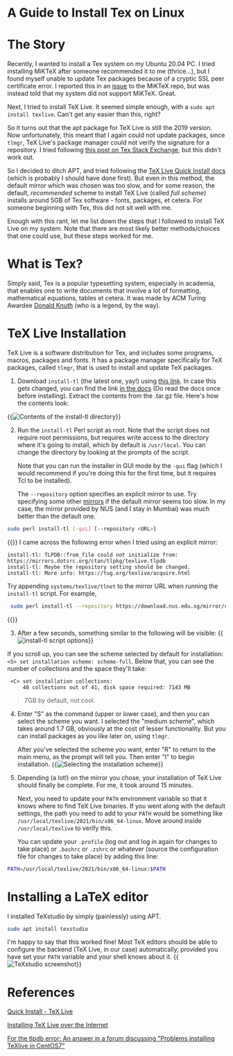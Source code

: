 # A Guide to Install Tex on Linux

# The Story
Recently, I wanted to install a Tex system on my Ubuntu 20.04 PC. I tried installing MiKTeX after someone recommended it to me (thrice...), but I found myself unable to update Tex packages because of a cryptic SSL peer certificate error. I reported this in an [issue](https://github.com/MiKTeX/miktex/issues/935) to the MiKTeX repo, but was instead told that my system did not support MiKTeX. Great.

Next, I tried to install TeX Live. It seemed simple enough, with a `sudo apt install texlive`. Can't get any easier than this, right?

So it turns out that the apt package for TeX Live is still the 2019 version. Now unfortunately, this meant that I again could not update packages, since `tlmgr`, TeX Live's package manager could not verify the signature for a repository. I tried following [this post on Tex Stack Exchange](https://tex.stackexchange.com/questions/528634/tlmgr-unexpected-return-value-from-verify-checksum-5), but this didn't work out.

So I decided to ditch APT, and tried following the [TeX Live Quick Install docs](https://www.tug.org/texlive/quickinstall.html) (which is probably I should have done first). But even in this method, the default mirror which was chosen was too slow, and for some reason, the default, _recommended_ scheme to install TeX Live (called _full scheme_) installs around    5GB of Tex software - fonts, packages, et cetera. For someone beginning with Tex, this did not sit well with me.

Enough with this rant, let me list down the steps that I followed to install TeX Live on my system. Note that there are most likely better methods/choices that one could use, but these steps worked for me.

# What is Tex?
Simply said, Tex is a popular typesetting system, especially in academia, that enables one to write documents that involve a lot of formatting, mathematical equations, tables et cetera. It was made by ACM Turing Awardee [Donald Knuth](https://en.wikipedia.org/wiki/Donald_Knuth) (who is a legend, by the way).

# TeX Live Installation
TeX Live is a software distribution for Tex, and includes some programs, macros, packages and fonts. It has a package manager specifically for TeX packages, called `tlmgr`, that is used to install and update TeX packages.

1. Download `install-tl` (the latest one, yay!) using [this link](https://mirror.ctan.org/systems/texlive/tlnet/install-tl-unx.tar.gz). In case this gets changed, you can find the link [in the docs](https://www.tug.org/texlive/acquire-netinstall.html) (Do read the docs once before installing). Extract the contents from the .tar.gz file. Here's how the contents look:

{{<image src="/img/content/tex-install-linux/1.png" title="Contents of the install-tl directory" alt="Contents of the install-tl directory" caption="Contents of the install-tl directory">}}
<!-- ![install-tl directory](/img/content/tex-install-linux/1.png) -->

2. Run the `install-tl` Perl script as root. Note that the script does not require root permissions, but requires write access to the directory where it's going to install, which by default is `/usr/local`. You can change the directory by looking at the prompts of the script. 

    Note that you can run the installer in GUI mode by the `-gui` flag (which I would recommend if you're doing this for the first time, but it requires Tcl to be installed). 
    
    The `--repository` option specifies an explicit mirror to use. Try specifying some other [mirrors]() if the default mirror seems too slow. In my case, the mirror provided by NUS (and I stay in Mumbai) was much better than the default one.

```bash
sudo perl install-tl [-gui] [--repository <URL>]
```

{{<admonition type=info title="In case you get some error related to 'tlpdb'" open=false >}}
I came across the following error when I tried using an explicit mirror:
```
install-tl: TLPDB::from_file could not initialize from: https://mirrors.dotsrc.org/ctan/tlpkg/texlive.tlpdb
install-tl: Maybe the repository setting should be changed.
install-tl: More info: https://tug.org/texlive/acquire.html
```
Try appending `systems/texlive/tlnet` to the mirror URL when running the `install-tl` script. For example,
```bash
 sudo perl install-tl --repository https://download.nus.edu.sg/mirror/ctan/systems/texlive/tlnet
 ```
{{</admonition>}}

3. After a few seconds, something similar to the following will be visible:
{{<image src="/img/content/tex-install-linux/2.png" title="install-tl script options" caption="install-tl script options" alt="install-tl script options">}}
<!-- ![install-tl script options](/img/content/tex-install-linux/2.png) -->
If you scroll up, you can see the scheme selected by default for installation:
`<S> set installation scheme: scheme-full`. Below that, you can see the number of collections and the space they'll take:

```
 <C> set installation collections:
     40 collections out of 41, disk space required: 7143 MB
```
> 7GB by default, not cool.

4. Enter "S" as the command (upper or lower case), and then you can select the scheme you want. I selected the "medium scheme", which takes around 1.7 GB, obviously at the cost of lesser functionality. But you can install packages as you like later on, using `tlmgr`. 

    After you've selected the scheme you want, enter "R" to return to the main menu, as the prompt will tell you. Then enter "I" to begin installation.
{{<image src="/img/content/tex-install-linux/3.png" title="Selecting the installation scheme" caption="Selecting the installation scheme">}}
<!-- ![Selecting the installation scheme](/img/content/tex-install-linux/3.png) -->

5. Depending (a lot!) on the mirror you chose, your installation of TeX Live should finally be complete. For me, it took around 15 minutes. 
    
    Next, you need to update your `PATH` environment variable so that it knows where to find TeX Live binaries. If you went along with the default settings, the path you need to add to your `PATH` would be something like `/usr/local/texlive/2021/bin/x86_64-linux`. Move around inside `/usr/local/texlive` to verify this. 

    You can update your `.profile` (log out and log in again for changes to take place) or `.bashrc` or `.zshrc` or whatever (source the configuration file for changes to take place) by adding this line:
```bash
PATH=/usr/local/texlive/2021/bin/x86_64-linux:$PATH 
```

# Installing a LaTeX editor
I installed TeXstudio by simply (painlessly) using APT.
```bash
sudo apt install texstudio
```
I'm happy to say that this worked fine! Most TeX editors should be able to configure the backend (TeX Live, in our case) automatically, provided you have set your `PATH` variable and your shell knows about it.
{{<image src="img/content/tex-install-linux/4.png" title="TeXstudio" caption="TeXstudio" alt="TeXstudio screenshot">}}


# References
[Quick Install - TeX Live](https://tug.org/texlive/quickinstall.html)

[Installing TeX Live over the Internet](https://www.tug.org/texlive/acquire-netinstall.html)

[For the tlpdb error: An answer in a forum discussing "Problems installing TeXlive in CentOS7"](https://narkive.com/i3g0zxJ0.4)



